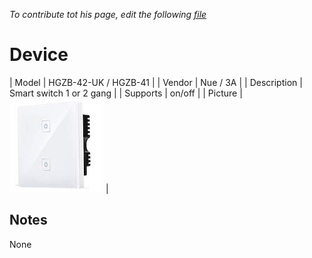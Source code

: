 
*To contribute tot his page, edit the following
[file](https://github.com/Koenkk/zigbee2mqtt.io/blob/master/docgen/device_page_notes.js)*

# Device

| Model | HGZB-42-UK / HGZB-41  |
| Vendor  | Nue / 3A  |
| Description | Smart switch 1 or 2 gang |
| Supports | on/off |
| Picture | ![../images/devices/HGZB-42-UK---HGZB-41.jpg](../images/devices/HGZB-42-UK---HGZB-41.jpg) |

## Notes

None
